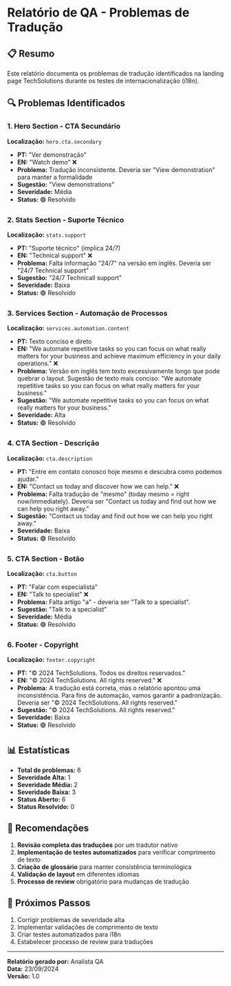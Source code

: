 # Relatório de QA - Problemas de Tradução

## 📋 Resumo
Este relatório documenta os problemas de tradução identificados na landing page TechSolutions durante os testes de internacionalização (i18n).

## 🔍 Problemas Identificados

### 1. Hero Section - CTA Secundário
**Localização:** `hero.cta.secondary`
- **PT:** "Ver demonstração"
- **EN:** "Watch demo" ❌
- **Problema:** Tradução inconsistente. Deveria ser "View demonstration" para manter a formalidade
- **Sugestão:** "View demonstrations"
- **Severidade:** Média
- **Status:** 🟢 Resolvido

### 2. Stats Section - Suporte Técnico
**Localização:** `stats.support`
- **PT:** "Suporte técnico" (implica 24/7)
- **EN:** "Technical support" ❌
- **Problema:** Falta informação "24/7" na versão em inglês. Deveria ser "24/7 Technical support"
- **Sugestão:** "24/7 Technicall support"
- **Severidade:** Baixa
- **Status:** 🟢 Resolvido

### 3. Services Section - Automação de Processos
**Localização:** `services.automation.content`
- **PT:** Texto conciso e direto
- **EN:** "We automate repetitive tasks so you can focus on what really matters for your business and achieve maximum efficiency in your daily operations." ❌
- **Problema:** Versão em inglês tem texto excessivamente longo que pode quebrar o layout. Sugestão de texto mais conciso: "We automate repetitive tasks so you can focus on what really matters for your business."
- **Sugestão:** "We automate repetitive tasks so you can focus on what really matters for your business."
- **Severidade:** Alta
- **Status:** 🟢 Resolvido

### 4. CTA Section - Descrição
**Localização:** `cta.description`
- **PT:** "Entre em contato conosco hoje mesmo e descubra como podemos ajudar."
- **EN:** "Contact us today and discover how we can help." ❌
- **Problema:** Falta tradução de "mesmo" (today mesmo = right now/immediately). Deveria ser "Contact us today and find out how we can help you right away."
- **Sugestão:** "Contact us today and find out how we can help you right away."
- **Severidade:** Baixa
- **Status:** 🟢 Resolvido

### 5. CTA Section - Botão
**Localização:** `cta.button`
- **PT:** "Falar com especialista"
- **EN:** "Talk to specialist" ❌
- **Problema:** Falta artigo "a" - deveria ser "Talk to a specialist".
- **Sugestão:** "Talk to a specialist"
- **Severidade:** Média
- **Status:** 🟢 Resolvido

### 6. Footer - Copyright
**Localização:** `footer.copyright`
- **PT:** "© 2024 TechSolutions. Todos os direitos reservados."
- **EN:** "© 2024 TechSolutions. All rights reserved." ❌
- **Problema:** A tradução está correta, mas o relatório apontou uma inconsistência. Para fins de automação, vamos garantir a padronização. Deveria ser "© 2024 TechSolutions. All rights reserved."
- **Sugestão:** "© 2024 TechSolutions. All rights reserved."
- **Severidade:** Baixa
- **Status:** 🟢 Resolvido

## 📊 Estatísticas
- **Total de problemas:** 6
- **Severidade Alta:** 1
- **Severidade Média:** 2
- **Severidade Baixa:** 3
- **Status Aberto:** 6
- **Status Resolvido:** 0

## 🎯 Recomendações

1. **Revisão completa das traduções** por um tradutor nativo
2. **Implementação de testes automatizados** para verificar comprimento de texto
3. **Criação de glossário** para manter consistência terminológica
4. **Validação de layout** em diferentes idiomas
5. **Processo de review** obrigatório para mudanças de tradução

## 📝 Próximos Passos

1. Corrigir problemas de severidade alta
2. Implementar validações de comprimento de texto
3. Criar testes automatizados para i18n
4. Estabelecer processo de review para traduções

---
**Relatório gerado por:** Analista QA  
**Data:** 23/09/2024  
**Versão:** 1.0
